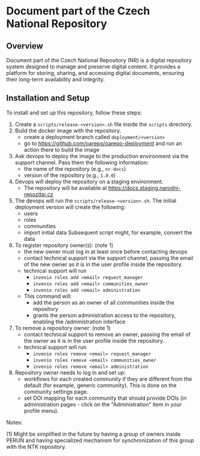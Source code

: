 # Document part of the Czech National Repository

## Overview

Document part of the Czech National Repository (NR) is a digital repository system designed to manage and preserve digital content. It provides a platform for storing, sharing, and accessing
digital documents, ensuring their long-term availability and integrity.

## Installation and Setup

To install and set up this repository, follow these steps:

1. Create a `scripts/release-<version>.sh` file inside the `scripts` directory.
2. Build the docker image with the repository. 
   - create a deployment branch called `deployment/<version>`
   - go to https://github.com/oarepo/oarepo-deployment and run an action there to
     build the image
3. Ask devops to deploy the image to the production environment via the support channel.
   Pass them the following information:
    - the name of the repository (e.g., `nr-docs`)
    - version of the repository (e.g., `1.0.0`)
4. Devops will deploy the repository on a staging environment.
    - The repository will be available at https://docs.staging.narodni-repozitar.cz
5. The devops will run the `scripts/release-<version>.sh`. The initial deployment version
   will create the following:
   - users
   - roles
   - communities
   - import initial data
   Subsequent script might, for example, convert the data
6. To register repository owner(s):  (note 1)
   - the new owner must log in at least once before contacting devops
   - contact technical support via the support channel, passing the email of the new owner
     as it is in the user profile inside the repository.
   - technical support will run
      - `invenio roles add <email> request_manager`
      - `invenio roles add <email> communities_owner`
      - `invenio roles add <email> administration`
   - This command will:
      - add the person as an owner of all communities inside the repository
      - grants the person administration access to the repository, enabling
        the /administration interface
7. To remove a repository owner:    (note 1)
   - contact technical support to remove an owner, passing the email of the owner
     as it is in the user profile inside the repository.
   - technical support will run
      - `invenio roles remove <email> request_manager`
      - `invenio roles remove <email> communities_owner`
      - `invenio roles remove <email> administration`
8. Repository owner needs to log in and set up:
    - workflows for each created community if they are different from the default
      (for example, generic community). This is done on the community settings page.
    - set DOI mapping for each community that should provide DOIs (in administration
      pages - click on the "Administration" item in your profile menu).


Notes:

(1) Might be simplified in the future by having a group of owners inside PERUN
    and having specialized mechanism for synchronization of this group with the
    NTK repository.